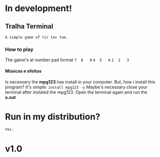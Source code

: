 # In development!

## Tralha Terminal
	A simple game of tic tac toe.
	
### How to play
The game's at number pad format
`7	8	9`
`4	5	6`
`1	2	3`

#### Músicas e efeitos
Is necessary the **mpg123** has install in your computer. But, how i install this program? It's simple:
​			`install mpg123 -y`
Maybe's necessary close your terminal after instaled the mpg123. Open the terminal again and run the **a.out**

# Run in my distribution?
	Yes.
	
	
# v1.0
